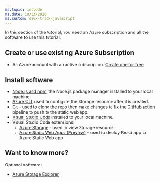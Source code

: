 ```yaml
---
ms.topic: include
ms.date: 10/13/2020
ms.custom: devx-track-javascript
---
```

In this section of the tutorial, you need an Azure subscription and all the software to use this tutorial.

## Create or use existing Azure Subscription 

* An Azure account with an active subscription. [Create one for free](https://azure.microsoft.com/free/?utm_source=campaign&utm_campaign=vscode-tutorial-browser-upload-storage-blob&mktingSource=vscode-tutorial-storage-extension).

## Install software

- [Node.js and npm](https://nodejs.org/en/download), the Node.js package manager installed to your local machine.
- [Azure CLI](https://docs.microsoft.com/cli/azure/install-azure-cli), used to configure the Storage resource after it is created. 
- [Git](https://git-scm.com/downloads) - used to clone the repo then make changes to fix the GitHub action pipeline to push to the static web app.
- [Visual Studio Code](https://code.visualstudio.com/) installed to your local machine. 
- Visual Studio Code extensions:
    - [Azure Storage](https://marketplace.visualstudio.com/items?itemName=ms-azuretools.vscode-azurestorage) - used to view Storage resource
    - [Azure Static Web Apps (Preview)](https://marketplace.visualstudio.com/items?itemName=ms-azuretools.vscode-azurestaticwebapps) - used to deploy React app to Azure Static Web app

## Want to know more? 

Optional software:
* [Azure Storage Explorer](https://azure.microsoft.com/features/storage-explorer/)
